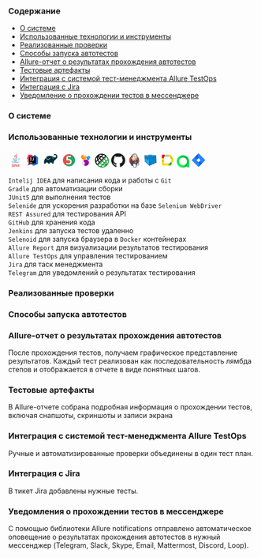 

### <a name="Содержание"></a>Содержание

- [О системе](#about-system)
- [Использованные технологии и инструменты](#tech-and-instruments)
- [Реализованные проверки](#tests)
- [Способы запуска автотестов](#how-to-run)
- [Allure-отчет о результатах прохождения автотестов](#allure-report)
- [Тестовые артефакты](#test-artefacts)
- [Интеграция с системой тест-менеджмента Allure TestOps](#allure-test-ops)
- [Интеграция с Jira](#jira)
- [Уведомление о прохождении тестов в мессенджере](#telegram-notification)

### <a name="about-system"></a>О системе

### <a name="tech-and-instruments"></a>Использованные технологии и инструменты

<p>
<img width="6%" title="Java" src="media/svg/java.svg">
<img width="6%" title="IntelliJ IDEA" src="media/svg/idea.svg">
<img width="7%" title="Gradle" src="media/svg/gradle.svg">
<img width="6%" title="JUnit5" src="media/svg/junit5.svg">
<img width="6%" title="Selenide" src="media/svg/selenide.svg">
<img width="5.5%" title="Selenide" src="media/svg/restassured.png">
<img width="6%" title="GitHub" src="media/svg/github.svg">
<img width="5.5%" title="Jenkins" src="media/svg/jenkins.svg">
<img width="6%" title="Selenoid" src="media/svg/selenoid.svg">
<img width="6%" title="AllureReport" src="media/svg/allure.svg">
<img width="5%" title="Allure TestOps" src="media/svg/alluretestops.svg">
<img width="6%" title="Jira" src="media/svg/jira.svg">
</p>

`Intelij IDEA` для написания кода и работы с `Git`\
`Gradle` для автоматизации сборки\
`JUnit5` для выполнения тестов\
`Selenide` для ускорения разработки на базе `Selenium WebDriver`\
`REST Assured` для тестирования API\
`GitHub` для хранения кода\
`Jenkins` для запуска тестов удаленно\
`Selenoid` для запуска браузера в `Docker` контейнерах\
`Allure Report` для визуализации результатов тестирования\
`Allure TestOps` для управления тестированием\
`Jira` для таск менеджмента\
`Telegram` для уведомлений о результатах тестирования

### <a name="tests"></a>Реализованные проверки

### <a name="how-to-run"></a>Способы запуска автотестов

### <a name="allure-report"></a>Allure-отчет о результатах прохождения автотестов
После прохождения тестов, получаем графическое представление результатов. 
Каждый тест реализован как последовательность лямбда степов и отображается в отчете в виде понятных шагов.

### <a name="test-artefacts"></a>Тестовые артефакты
В Allure-отчете собрана подробная информация о прохождении тестов, включая снапшоты, скриншоты и записи экрана 

### <a name="allure-test-ops"></a>Интеграция с системой тест-менеджмента Allure TestOps
Ручные и автоматизированные проверки объединены в один тест план. 

### <a name="jira"></a>Интеграция с Jira
В тикет Jira добавлены нужные тесты.

### <a name="telegram-notification"></a>Уведомления о прохождении тестов в мессенджере  
С помощью библиотеки Allure notifications отправлено автоматическое оповещение о результатах прохождения автотестов в нужный мессенджер (Telegram, Slack, Skype, Email, Mattermost, Discord, Loop).


